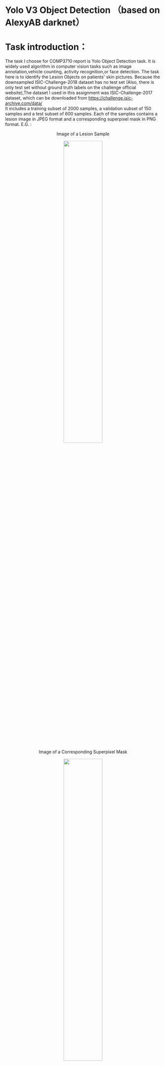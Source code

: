 # Yolo V3 Object Detection （based on AlexyAB darknet）

# Task introduction：
The task I choose for COMP3710 report is Yolo Object Detection task.
It is widely used algorithm in computer vision tasks such as image annotation,vehicle counting, activity recognition,or face detection.
The task here is to identify the Lesion Objects on patients' skin pictures. 
Because the downsampled ISIC-Challenge-2018 dataset has no test set (Also, there is only test set without ground truth labels on the challenge official website),The dataset I used in this assignment was ISIC-Challenge-2017 dataset, which can be downloaded from https://challenge.isic-archive.com/data/  
</n>
It includes a training subset of 2000 samples, a validation subset of 150 samples and a test subset of 600 samples.
Each of the samples contains a lesion image in JPEG format and a corresponding superpixel mask in PNG format.
</n>
E.G. :
</n>
<p align="center">
  Image of a Lesion Sample
</p>
<p align="center">
<img src="https://github.com/slowlier/PatternFlow/blob/156879a9709865f3b9ea5639f414373dd9c72cdc/recognition/S4607867_Jiaqiyu/darknet/data/ISIC_example/ISIC_0000001.jpg" width=50% height=50%>
</p>

</n>


<p align="center">
  Image of a Corresponding Superpixel Mask
</p>
<p align="center">
<img src="https://github.com/slowlier/PatternFlow/blob/156879a9709865f3b9ea5639f414373dd9c72cdc/recognition/S4607867_Jiaqiyu/darknet/data/ISIC_example/ISIC_0000001_segmentation.png" width=50% height=50%>
</p>



# Step1 building environment：

Darknet is an open source neural network framework written in C and CUDA. It is fast, easy to install, and supports CPU and GPU computation.
<p align="center">
  The network Structure of Darknet
</p>
<p align="center">
<img src="https://github.com/slowlier/PatternFlow/blob/e90a19a3986fb5c8888bae01fe3714dc2014098e/recognition/S4607867_Jiaqiyu/pics/darknet_structure.png" width=50% height=50%>
</p>



I have cloned Datknet library from https://github.com/AlexeyAB/darknet (An imporved version over the original darknet).
Also, I have enabled CUDA, CUDNN and OPEN-CV library to accelerate the model with GPU computing.
</n>
I am using Windows10 as OS, so I followed AlexeyAB's tutorial - compile on Windows part.
I attempted to use Cmake GUI to compile darknet, but failed.
Then, I decided to compile darknet using vcpkg. This is the vcpkg compiling recommended by AlexeyAB:

1. Install Visual Studio 2017 or 2019. In case you need to download it, please go here: Visual Studio Community. Remember to install English language pack, this is mandatory for vcpkg!
2. Install CUDA enabling VS Integration during installation.
3. Open Powershell (Start -> All programs -> Windows Powershell) and type these commands:
```
Set-ExecutionPolicy unrestricted -Scope CurrentUser -Force
git clone https://github.com/AlexeyAB/darknet
cd darknet
.\build.ps1 -UseVCPKG -EnableOPENCV -EnableCUDA -EnableCUDNN
```

# Step2 preparing support files： 
I have downloaded ISIC challenge 2017 as the target dataset.
It contains 2000 train samples, 150 validation samples, and 600 test samples.
The ground truth of lesion objects are stored as segmentation shadows. 
So I wrote a couple python script to generate the label files of required input format.
(see these scripts in addons folder：   https://github.com/slowlier/PatternFlow/blob/a65194361f54c4ca6f8034dce7b842cca5a5f811/recognition/S4607867_Jiaqiyu/addons/labellingISIC.py，
https://github.com/slowlier/PatternFlow/blob/a65194361f54c4ca6f8034dce7b842cca5a5f811/recognition/S4607867_Jiaqiyu/addons/trainlist.py)



The darknet also requires us to set some parameters for the network.
Here is the configuration of my yoloV3 network:

<p align="center">
  The Configuration of My YoloV3
</p>
<p align="center">
<img src="https://github.com/slowlier/PatternFlow/blob/a1b43ca1568d70fd927ecb452ee780c38f8f9992/recognition/S4607867_Jiaqiyu/pics/configs.png" width=80% height=80%>
</p>



# Step3 training yoloV3 model：

After setting up all the configurations, we can use the following command to train a yoloV3 model with darknet:
```
./darknet detector train cfg/ISIC_train.data cfg/yolo-ISIC.cfg 
```
If you have a pre-trained weights checkpoint in the backup, you can continue training from it with the command:
```
./darknet detector train cfg/ISIC_train.data cfg/yolo-ISIC.cfg backup/yolo-ISIC_last.weights
```


A graph showing the learning loss curve would be saved in the darknet root folder as:
<p align="center">
  The Loss Curve of Training
</p>
<p align="center">
<img src="https://github.com/slowlier/PatternFlow/blob/8b0c1be2d82c3c35ce1291aef389e0af23c89da0/recognition/S4607867_Jiaqiyu/darknet/backup/attempt4/chart.png" width=70% height=70%>
</p>



The final trained weights is stored in https://drive.google.com/file/d/1USyV2NJbwAmRXiiyX2i_G7kVBbDgttol/view?usp=sharing
Weights of my previous attempts can also be found at https://drive.google.com/drive/folders/1j0sUTh0i1Ou-p7pKiCKBQwzX-CilY-Va?usp=sharing

# Step4 validation on test set:

Darknet has a build-in validation command, which can returns the average IOU ratio and other evaluation metrics.
By editting the map_calc.cmd file in the darknet root folder: 

```
rem # How to calculate mAP (mean average precision)
rem darknet.exe detector map cfg/ISIC_train.data cfg/yolo-ISIC.cfg backup/yolo-ISIC_last.weight -iou_thresh 0.8
darknet.exe detector map cfg/ISIC_train.data cfg/yolo-ISIC.cfg backup/yolo-ISIC_last.weights -iou_thresh 0.8
pause
```
A mAP result on the test set can be calculated.
</n>
</n>
<p align="center">
  The mAP result over 0.5 IOU threshold
</p>
<p align="center">
<img src="https://github.com/slowlier/PatternFlow/blob/79c7f7f3feb69617ad62c6809e62e5e7703b1c5a/recognition/S4607867_Jiaqiyu/pics/my_map_calc.png" width=100% height=100%>
</p>
</n>
<p align="center">
  The mAP result over 0.8 IOU threshold
</p>
<p align="center">
<img src="https://github.com/slowlier/PatternFlow/blob/79c7f7f3feb69617ad62c6809e62e5e7703b1c5a/recognition/S4607867_Jiaqiyu/pics/my_map_calc@0.8.png" width=100% height=100%>
</p>

# Conclusion

The mAP result on 0.8 IOU threshold seems not very ideal. Maybe it is because there are some samples in my dataset which are not so typical to get identified. After all, I chose a bigger dataset than the down-sampled one on BB.   
Also, as I am running darknet on my own device, its GPU memory can only support (batch=72; subdivision=24), but can not support (batch=64, subdivision=16) .  But the training normally takes more than 10 hours, it has a high probability to lose connection if I remotely running the darknet on UQ's lab computer.












